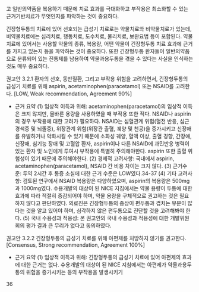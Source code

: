 고 일반의약품을 복용하기 때문에 치료 효과를 극대화하고 부작용은 최소화할 수 있는 근거기반치료가 무엇인지를 파악하는 것이 중요하다.

긴장형두통의 치료에 있어 선호되는 급성기 치료로는 약물치료와 비약물치료가 있는데, 비약물치료에는 심리치료, 행동치료, 도수치료, 물리치료, 보완요법 등이 포함된다. 약물치료에 있어서는 사용할 약물의 종류, 복용량, 어떤 약물이 긴장형두통 치료 효과에 근거를 가지고 있는지 등을 파악하는 것이 중요하다. 또한 긴장형두통 환자들이 일반의약품으로 분류되어 있는 진통제를 남용하여 약물과용두통을 겪을 수 있다는 사실을 인식하는 것도 매우 중요하다.

권고안 3.2.1 환자의 선호, 동반질환, 그리고 부작용 위험을 고려하면서, 긴장형두통의 급성기 치료를 위해 aspirin, acetaminophen(paracetamol) 또는 NSAID를 고려한다. [LOW, Weak recommendation, Agreement 90%]

- 근거 요약
    (1) 임상적 이득과 위해: acetaminophen(paracetamol)의 임상적 이득은 크지 않지만, 올바른 용량을 사용하였을 때 부작용 또한 적다. NSAID나 aspirin의 경우 부작용에 대한 고려가 필요하다. NSAID는 심혈관계 위험(혈전 반응, 심근경색증 및 뇌졸중), 위장관계 위험(위장관 출혈, 궤양 및 천공)을 증가시키고 신장애를 유발하거나 악화시킬 수 있기 때문에 소화성 궤양, 혈액 이상, 출혈 경향, 간장애, 신장애, 심기능 장애 및 고혈압 환자, aspirin이나 다른 NSAID에 과민반응 병력이 있는 환자 및 노인에게 투여시 부작용에 특별히 주의해야한다. aspirin 또한 출혈 위험성이 있기 때문에 주의해야한다.
    (2) 경제적 고려사항: 국내에서 aspirin, acetaminophen(paracetamol), NSAID 간 비용 차이는 크지 않다.
    (3) 근거수준: 투약 2시간 후 통증 소실에 대한 근거 수준은 LOW였다.34-37
    (4) 기타 고려사항: 검토된 연구에서 NSAID 복용량은 다양하였으며, aspirin의 복용량은 500mg과 1000mg였다. 수용개발의 대상이 된 NICE 지침에서는 약물 용량이 두통에 대한 효과에 따라 적절히 증감되어야 하며, 약물 용량을 구체적으로 권고하는 것은 필요하지 않다고 판단하였다. 의료진은 긴장형두통의 증상이 편두통과 겹치는 부분이 많다는 것을 알고 있어야 하며, 심각하지 않은 편두통으로 진단할 것을 고려해봐야 한다.
    (5) 국내 수용성과 적용성: 본 권고안의 국내 수용성과 적용성에 대한 개발위원회의 평가 결과 큰 무리가 없다고 동의하였다.

권고안 3.2.2 긴장형두통의 급성기 치료를 위해 아편제를 처방하지 않기를 권고한다. [Consensus, Strong recommendation, Agreement 100%]

- 근거 요약
    (1) 임상적 이득과 위해: 긴장형두통의 급성기 치료에 있어 아편제의 효과에 대한 근거는 없다. 수용개발의 대상이 된 NICE 지침에서는 아편제가 약물과용두통의 위험을 증가시키는 등의 부작용을 발생시키기

<PAGE>36